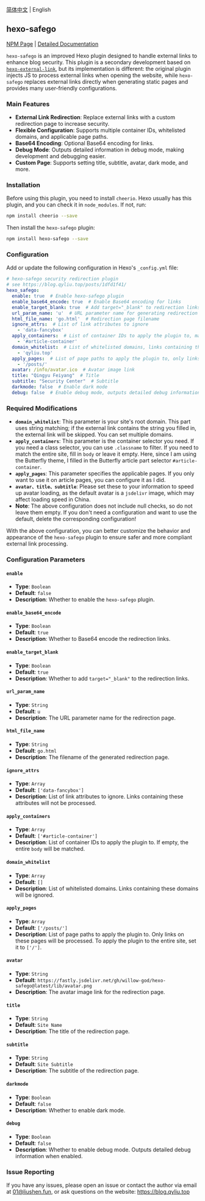 [简体中文](README.md) | English

## hexo-safego

[NPM Page](https://www.npmjs.com/package/hexo-safego) | [Detailed Documentation](https://blog.qyliu.top/posts/1dfd1f41/)

`hexo-safego` is an improved Hexo plugin designed to handle external links to enhance blog security. This plugin is a secondary development based on [`hexo-external-link`](https://github.com/hvnobug/hexo-external-link), but its implementation is different: the original plugin injects JS to process external links when opening the website, while `hexo-safego` replaces external links directly when generating static pages and provides many user-friendly configurations.

### Main Features

- **External Link Redirection**: Replace external links with a custom redirection page to increase security.
- **Flexible Configuration**: Supports multiple container IDs, whitelisted domains, and applicable page paths.
- **Base64 Encoding**: Optional Base64 encoding for links.
- **Debug Mode**: Outputs detailed information in debug mode, making development and debugging easier.
- **Custom Page**: Supports setting title, subtitle, avatar, dark mode, and more.

### Installation

Before using this plugin, you need to install `cheerio`. Hexo usually has this plugin, and you can check it in `node_modules`. If not, run:

```bash
npm install cheerio --save
```

Then install the `hexo-safego` plugin:

```bash
npm install hexo-safego --save
```

### Configuration

Add or update the following configuration in Hexo's `_config.yml` file:

```yaml
# hexo-safego security redirection plugin
# see https://blog.qyliu.top/posts/1dfd1f41/
hexo_safego:
  enable: true  # Enable hexo-safego plugin
  enable_base64_encode: true  # Enable Base64 encoding for links
  enable_target_blank: true  # Add target="_blank" to redirection links
  url_param_name: 'u'  # URL parameter name for generating redirection links
  html_file_name: 'go.html'  # Redirection page filename
  ignore_attrs:  # List of link attributes to ignore
    - 'data-fancybox'
  apply_containers:  # List of container IDs to apply the plugin to, matches entire body if empty
    - '#article-container'
  domain_whitelist:  # List of whitelisted domains, links containing these domains will be ignored
    - 'qyliu.top'
  apply_pages:  # List of page paths to apply the plugin to, only links on these pages will be processed
    - '/posts/'
  avatar: /info/avatar.ico  # Avatar image link
  title: "Qingyu Feiyang"  # Title
  subtitle: "Security Center"  # Subtitle
  darkmode: false  # Enable dark mode
  debug: false  # Enable debug mode, outputs detailed debug information
```

### Required Modifications

- **`domain_whitelist`**: This parameter is your site's root domain. This part uses string matching; if the external link contains the string you filled in, the external link will be skipped. You can set multiple domains.
- **`apply_containers`**: This parameter is the container selector you need. If you need a class selector, you can use `.classname` to filter. If you need to match the entire site, fill in `body` or leave it empty. Here, since I am using the Butterfly theme, I filled in the Butterfly article part selector `#article-container`.
- **`apply_pages`**: This parameter specifies the applicable pages. If you only want to use it on article pages, you can configure it as I did.
- **`avatar、title、subtitle`**: Please set these to your information to speed up avatar loading, as the default avatar is a `jsdelivr` image, which may affect loading speed in China.
- **Note**: The above configuration does not include null checks, so do not leave them empty. If you don't need a configuration and want to use the default, delete the corresponding configuration!

With the above configuration, you can better customize the behavior and appearance of the `hexo-safego` plugin to ensure safer and more compliant external link processing.

### Configuration Parameters

#### `enable`

- **Type**: `Boolean`
- **Default**: `false`
- **Description**: Whether to enable the `hexo-safego` plugin.

#### `enable_base64_encode`

- **Type**: `Boolean`
- **Default**: `true`
- **Description**: Whether to Base64 encode the redirection links.

#### `enable_target_blank`

- **Type**: `Boolean`
- **Default**: `true`
- **Description**: Whether to add `target="_blank"` to the redirection links.

#### `url_param_name`

- **Type**: `String`
- **Default**: `u`
- **Description**: The URL parameter name for the redirection page.

#### `html_file_name`

- **Type**: `String`
- **Default**: `go.html`
- **Description**: The filename of the generated redirection page.

#### `ignore_attrs`

- **Type**: `Array`
- **Default**: `['data-fancybox']`
- **Description**: List of link attributes to ignore. Links containing these attributes will not be processed.

#### `apply_containers`

- **Type**: `Array`
- **Default**: `['#article-container']`
- **Description**: List of container IDs to apply the plugin to. If empty, the entire `body` will be matched.

#### `domain_whitelist`

- **Type**: `Array`
- **Default**: `[]`
- **Description**: List of whitelisted domains. Links containing these domains will be ignored.

#### `apply_pages`

- **Type**: `Array`
- **Default**: `['/posts/']`
- **Description**: List of page paths to apply the plugin to. Only links on these pages will be processed. To apply the plugin to the entire site, set it to `['/']`.

#### `avatar`

- **Type**: `String`
- **Default**: `https://fastly.jsdelivr.net/gh/willow-god/hexo-safego@latest/lib/avatar.png`
- **Description**: The avatar image link for the redirection page.

#### `title`

- **Type**: `String`
- **Default**: `Site Name`
- **Description**: The title of the redirection page.

#### `subtitle`

- **Type**: `String`
- **Default**: `Site Subtitle`
- **Description**: The subtitle of the redirection page.

#### `darkmode`

- **Type**: `Boolean`
- **Default**: `false`
- **Description**: Whether to enable dark mode.

#### `debug`

- **Type**: `Boolean`
- **Default**: `false`
- **Description**: Whether to enable debug mode. Outputs detailed debug information when enabled.

### Issue Reporting

If you have any issues, please open an issue or contact the author via email at 01@liushen.fun, or ask questions on the website: https://blog.qyliu.top